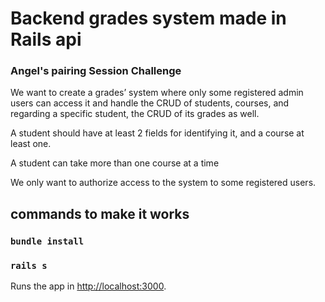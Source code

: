 # Backend grades system made in Rails api

### Angel's pairing Session Challenge

We want to create a grades’ system where only some registered admin users can access it and handle the CRUD of students, courses, and regarding a specific student, the CRUD of its grades as well.

A student should have at least 2 fields for identifying it, and a course at least one.

A student can take more than one course at a time

We only want to authorize access to the system to some registered users.


## commands to make it works


### `bundle install`

### `rails s`

Runs the app in [http://localhost:3000](http://localhost:3000).

